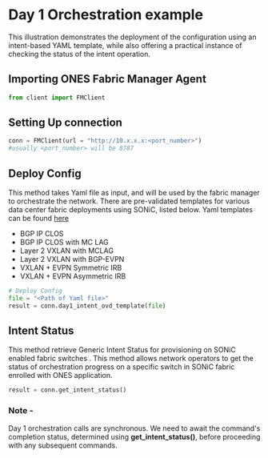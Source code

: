 # Day 1 Orchestration example

This illustration demonstrates the deployment of the configuration using an intent-based YAML template, while also offering a practical instance of checking the status of the intent operation.

## Importing ONES Fabric Manager Agent

```py
from client import FMClient
```

## Setting Up connection
```py
conn = FMClient(url = "http://10.x.x.x:<port_number>") 
#usually <port_number> will be 8787
```

## Deploy Config 
This method takes Yaml file as input, and will be used by the fabric manager to orchestrate the network. There are pre-validated templates for various data center fabric deployments using SONiC, listed below. Yaml templates can be found [here](https://github.com/AvizNetworks/ones-pyapi/tree/master/examples/day1fm/yaml-templates)

- BGP IP CLOS
- BGP IP CLOS with MC LAG 
- Layer 2 VXLAN with MCLAG
- Layer 2 VXLAN with BGP-EVPN
- VXLAN + EVPN Symmetric IRB
- VXLAN + EVPN Asymmetric IRB


```py
# Deploy Config
file = "<Path of Yaml file>"
result = conn.day1_intent_ovd_template(file)
```

## Intent Status
This method retrieve Generic Intent Status for provisioning on SONiC enabled fabric switches . This method allows network  operators  to  get the status of orchestration progress on a specific switch in SONiC fabric  enrolled with ONES application.
```py
result = conn.get_intent_status()
```

 ### Note - 
 Day 1 orchestration calls are synchronous. We need to await the command's completion status, determined using **get_intent_status()**, before proceeding with any subsequent commands.
